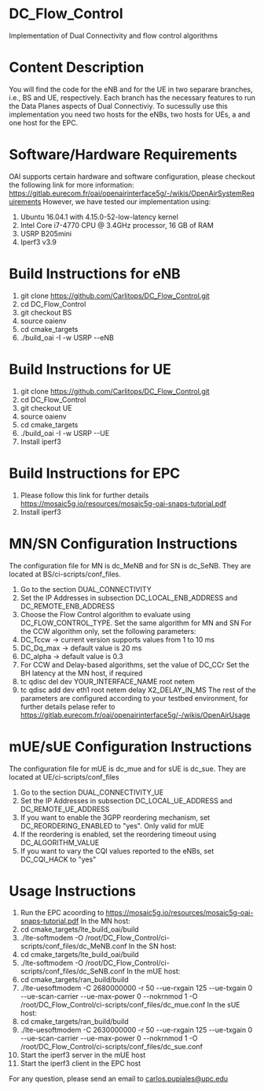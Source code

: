 # DC_Flow_Control
Implementation of Dual Connectivity and flow control algorithms

# Content Description
You will find the code for the eNB and for the UE in two separare branches, i.e., BS and UE, respectively.
Each branch has the necessary features to run the Data Planes aspects of Dual Connectiviy.
To sucessully use this implementation you need two hosts for the eNBs, two hosts for UEs, a and one host for the EPC.

# Software/Hardware Requirements
OAI supports certain hardware and software configuration, please checkout the following link for more information: https://gitlab.eurecom.fr/oai/openairinterface5g/-/wikis/OpenAirSystemRequirements
However, we have tested our implementation using:
1. Ubuntu 16.04.1 with 4.15.0-52-low-latency kernel
2. Intel Core i7-4770 CPU @ 3.4GHz processor, 16 GB of RAM
3. USRP B205mini
4. Iperf3 v3.9

# Build Instructions for eNB
1. git clone https://github.com/Carlitops/DC_Flow_Control.git
2. cd DC_Flow_Control
3. git checkout BS
4. source oaienv
5. cd cmake_targets
6. ./build_oai -I -w USRP --eNB

# Build Instructions for UE
1. git clone https://github.com/Carlitops/DC_Flow_Control.git
2. cd DC_Flow_Control
2. git checkout UE
3. source oaienv
4. cd cmake_targets
5. ./build_oai -I -w USRP --UE
6. Install iperf3

# Build Instructions for EPC
1. Please follow this link for further details https://mosaic5g.io/resources/mosaic5g-oai-snaps-tutorial.pdf
2. Install iperf3

# MN/SN Configuration Instructions
The configuration file for MN is dc_MeNB and for SN is dc_SeNB. They are located at BS/ci-scripts/conf_files.
1. Go to the section DUAL_CONNECTIVITY
2. Set the IP Addresses in subsection DC_LOCAL_ENB_ADDRESS and DC_REMOTE_ENB_ADDRESS
3. Choose the Flow Control algorithm to evaluate using DC_FLOW_CONTROL_TYPE. Set the same algorithm for MN and SN
For the CCW algorithm only, set the following parameters:
4. DC_Tccw    -> current version supports values from 1 to 10 ms
5. DC_Dq_max  -> default value is 20 ms
6. DC_alpha   -> default value is 0.3
7. For CCW and Delay-based algorithms, set the value of DC_CCr
Set the BH latency at the MN host, if required
8. tc qdisc del dev YOUR_INTERFACE_NAME root netem
9. tc qdisc add dev eth1 root netem delay X2_DELAY_IN_MS
The rest of the parameters are configured according to your testbed environment, for further details pelase refer to https://gitlab.eurecom.fr/oai/openairinterface5g/-/wikis/OpenAirUsage

# mUE/sUE Configuration Instructions
The configuration file for mUE is dc_mue and for sUE is dc_sue. They are located at UE/ci-scripts/conf_files
1. Go to the section DUAL_CONNECTIVITY_UE
2. Set the IP Addresses in subsection DC_LOCAL_UE_ADDRESS and DC_REMOTE_UE_ADDRESS
3. If you want to enable the 3GPP reordering mechanism, set DC_REORDERING_ENABLED to "yes". Only valid for mUE
4. If the reordering is enabled, set the reordering timeout using DC_ALGORITHM_VALUE
5. If you want to vary the CQI values reported to the eNBs, set DC_CQI_HACK to "yes"

# Usage Instructions
1. Run the EPC acoording to https://mosaic5g.io/resources/mosaic5g-oai-snaps-tutorial.pdf
In the MN host: 
2. cd cmake_targets/lte_build_oai/build 
3. ./lte-softmodem -O /root/DC_Flow_Control/ci-scripts/conf_files/dc_MeNB.conf
In the SN host: 
4. cd cmake_targets/lte_build_oai/build 
5. ./lte-softmodem -O /root/DC_Flow_Control/ci-scripts/conf_files/dc_SeNB.conf
In the mUE host:
6. cd cmake_targets/ran_build/build 
7. ./lte-uesoftmodem -C 2680000000 -r 50 --ue-rxgain 125 --ue-txgain 0 --ue-scan-carrier --ue-max-power 0 --nokrnmod 1 -O /root/DC_Flow_Control/ci-scripts/conf_files/dc_mue.conf
In the sUE host:
8. cd cmake_targets/ran_build/build 
9. ./lte-uesoftmodem -C 2630000000 -r 50 --ue-rxgain 125 --ue-txgain 0 --ue-scan-carrier --ue-max-power 0 --nokrnmod 1 -O /root/DC_Flow_Control/ci-scripts/conf_files/dc_sue.conf
10. Start the iperf3 server in the mUE host
11. Start the iperf3 client in the EPC host

For any question, please send an email to carlos.pupiales@upc.edu
